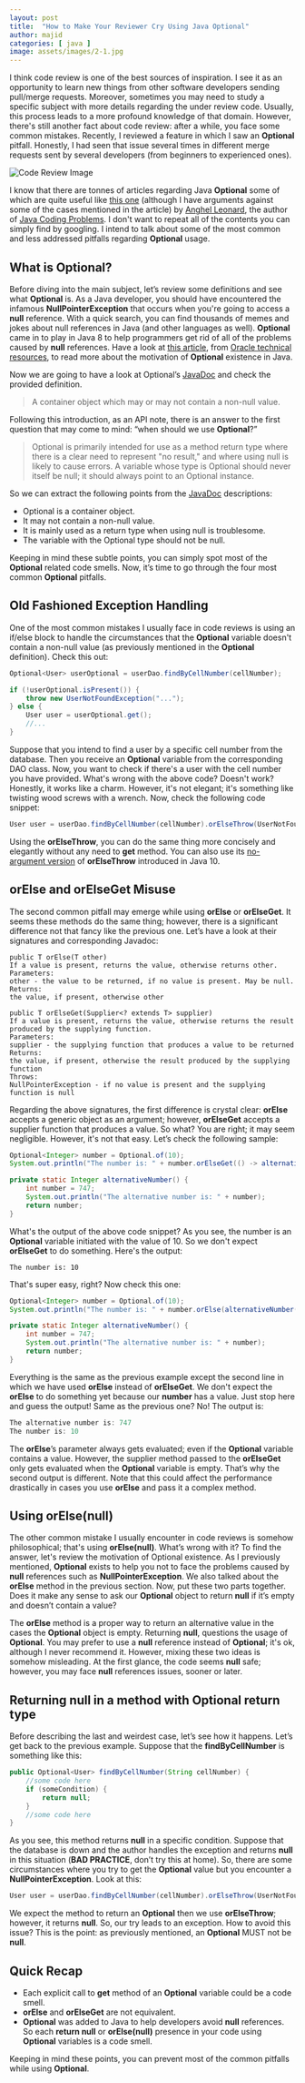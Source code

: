 ```yaml
---
layout: post
title:  "How to Make Your Reviewer Cry Using Java Optional"
author: majid
categories: [ java ]
image: assets/images/2-1.jpg
---
```

I think code review is one of the best sources of inspiration. I see it as an opportunity to learn new things from 
other software developers sending pull/merge requests. Moreover, sometimes you may need to study a specific subject 
with more details regarding the under review code. Usually, this process leads to a more profound knowledge of that 
domain. However, there's still another fact about code review: after a while, you face some common mistakes. Recently, 
I reviewed a feature in which I saw an **Optional** pitfall. Honestly, I had seen that issue several times in 
different merge requests sent by several developers (from beginners to experienced ones).

![Code Review Image](../assets/images/2-2.png)

I know that there are tonnes of articles regarding Java **Optional** some of which are quite useful like 
[this one](https://dzone.com/articles/using-optional-correctly-is-not-optional) (although I have arguments against some 
of the cases mentioned in the article) by [Anghel Leonard](https://dzone.com/users/196910/anghelleonard.html), the 
author of [Java Coding Problems](https://www.amazon.com/gp/product/B07Y9BPV4W/). I don't want to repeat all of the 
contents you can simply find by googling. I intend to talk about some of the most common and less addressed pitfalls 
regarding **Optional** usage.

## What is Optional?
Before diving into the main subject, let’s review some definitions and see what **Optional** is. As a Java developer, 
you should have encountered the infamous **NullPointerException** that occurs when you're going to access 
a **null** reference. With a quick search, you can find thousands of memes and jokes about null references in Java (and 
other languages as well). **Optional** came in to play in Java 8 to help programmers get rid of all of the problems caused 
by **null** references. Have a look at 
[this article](https://www.oracle.com/technical-resources/articles/java/java8-optional.html), from 
[Oracle technical resources](https://www.oracle.com/technical-resources/), to read more about the motivation of 
**Optional** existence in Java.

Now we are going to have a look at Optional’s 
[JavaDoc](https://docs.oracle.com/en/java/javase/11/docs/api/java.base/java/util/Optional.html) and check the provided 
definition.

> A container object which may or may not contain a non-null value.

Following this introduction, as an API note, there is an answer to the first question that may come to mind: “when 
should we use **Optional**?”

> Optional is primarily intended for use as a method return type where there is a clear need to represent "no result," 
and where using null is likely to cause errors. A variable whose type is Optional should never itself be null; it 
should always point to an Optional instance.

So we can extract the following points from the 
[JavaDoc](https://docs.oracle.com/en/java/javase/11/docs/api/java.base/java/util/Optional.html) descriptions:
+ Optional is a container object.
+ It may not contain a non-null value.
+ It is mainly used as a return type when using null is troublesome.
+ The variable with the Optional type should not be null.

Keeping in mind these subtle points, you can simply spot most of the **Optional** related code smells. Now, it’s time 
to go through the four most common **Optional** pitfalls.

## Old Fashioned Exception Handling
One of the most common mistakes I usually face in code reviews is using an if/else block to handle the circumstances 
that the **Optional** variable doesn't contain a non-null value (as previously mentioned in the **Optional** 
definition). Check this out:

```java
Optional<User> userOptional = userDao.findByCellNumber(cellNumber);

if (!userOptional.isPresent()) {
    throw new UserNotFoundException("...");
} else {
    User user = userOptional.get();
    //...
}
```

Suppose that you intend to find a user by a specific cell number from the database. Then you receive an **Optional** 
variable from the corresponding DAO class. Now, you want to check if there's a user with the cell number you have 
provided. What's wrong with the above code? Doesn't work? Honestly, it works like a charm. However, it's not elegant; 
it's something like twisting wood screws with a wrench. Now, check the following code snippet:

```java
User user = userDao.findByCellNumber(cellNumber).orElseThrow(UserNotFoundException::new);
```

Using the **orElseThrow**, you can do the same thing more concisely and elegantly without any need to **get** method. 
You can also use its 
[no-argument version](https://docs.oracle.com/en/java/javase/11/docs/api/java.base/java/util/Optional.html#orElseThrow()) 
of **orElseThrow** introduced in Java 10.

## orElse and orElseGet Misuse
The second common pitfall may emerge while using **orElse** or **orElseGet**. It seems these methods do the same thing; 
however, there is a significant difference not that fancy like the previous one. Let’s have a look at their signatures 
and corresponding Javadoc:

```text
public T orElse​(T other)
If a value is present, returns the value, otherwise returns other.
Parameters:
other - the value to be returned, if no value is present. May be null.
Returns:
the value, if present, otherwise other
```

```text
public T orElseGet​(Supplier<? extends T> supplier)
If a value is present, returns the value, otherwise returns the result produced by the supplying function.
Parameters:
supplier - the supplying function that produces a value to be returned
Returns:
the value, if present, otherwise the result produced by the supplying function
Throws:
NullPointerException - if no value is present and the supplying function is null
```

Regarding the above signatures, the first difference is crystal clear: **orElse** accepts a generic object as an 
argument; however, **orElseGet** accepts a supplier function that produces a value. So what? You are right; it may seem 
negligible. However, it's not that easy. Let’s check the following sample:

```java
Optional<Integer> number = Optional.of(10);
System.out.println("The number is: " + number.orElseGet(() -> alternativeNumber()));

private static Integer alternativeNumber() {
    int number = 747;
    System.out.println("The alternative number is: " + number);
    return number;
}
```

What's the output of the above code snippet? As you see, the number is an **Optional** variable initiated with the 
value of 10. So we don't expect **orElseGet** to do something. Here's the output:

```text
The number is: 10
```

That's super easy, right? Now check this one:

```java
Optional<Integer> number = Optional.of(10);
System.out.println("The number is: " + number.orElse(alternativeNumber()));

private static Integer alternativeNumber() {
    int number = 747;
    System.out.println("The alternative number is: " + number);
    return number;
}
```

Everything is the same as the previous example except the second line in which we have used **orElse** instead of 
**orElseGet**. We don't expect the **orElse** to do something yet because our **number** has a value. Just stop here 
and guess the output! Same as the previous one? No! The output is:

```java
The alternative number is: 747
The number is: 10
```

The **orElse**’s parameter always gets evaluated; even if the **Optional** variable contains a value. However, the 
supplier method passed to the **orElseGet** only gets evaluated when the **Optional** variable is empty. That’s why the 
second output is different. Note that this could affect the performance drastically in cases you use **orElse** and 
pass it a complex method.

## Using orElse(null)
The other common mistake I usually encounter in code reviews is somehow philosophical; that's using **orElse(null)**. 
What’s wrong with it? To find the answer, let's review the motivation of Optional existence. As I previously mentioned, 
**Optional** exists to help you not to face the problems caused by **null** references such as 
**NullPointerException**. We also talked about the **orElse** method in the previous section. Now, 
put these two parts together. Does it make any sense to ask our **Optional** object to return **null** if it’s empty 
and doesn’t contain a value? 

The **orElse** method is a proper way to return an alternative value in the cases the **Optional** object is empty. 
Returning **null**, questions the usage of **Optional**. You may prefer to use a **null** reference instead of 
**Optional**; it's ok, although I never recommend it. However, mixing these two ideas is somehow misleading. At the 
first glance, the code seems **null** safe; however, you may face **null** references issues, sooner or later.

## Returning null in a method with Optional return type
Before describing the last and weirdest case, let’s see how it happens. Let’s get back to the previous example. 
Suppose that the **findByCellNumber** is something like this:

```java
public Optional<User> findByCellNumber(String cellNumber) {
    //some code here
    if (someCondition) {
        return null;
    }
    //some code here
}
``` 

As you see, this method returns **null** in a specific condition. Suppose that the database is down and the author 
handles the exception and returns **null** in this situation (**BAD PRACTICE**, don’t try this at home). So, there are 
some circumstances where you try to get the **Optional** value but you encounter a **NullPointerException**. Look at 
this:

```java
User user = userDao.findByCellNumber(cellNumber).orElseThrow(UserNotFoundException::new);
```

We expect the method to return an **Optional** then we use **orElseThrow**; however, it returns **null**. So, our try 
leads to an exception. How to avoid this issue? This is the point: as previously mentioned, an **Optional** MUST not be 
**null**.

## Quick Recap
+ Each explicit call to **get** method of an **Optional** variable could be a code smell.
+ **orElse** and **orElseGet** are not equivalent.
+ **Optional** was added to Java to help developers avoid **null** references. So each **return null** or 
**orElse(null)** presence in your code using **Optional** variables is a code smell.

Keeping in mind these points, you can prevent most of the common pitfalls while using **Optional**.
